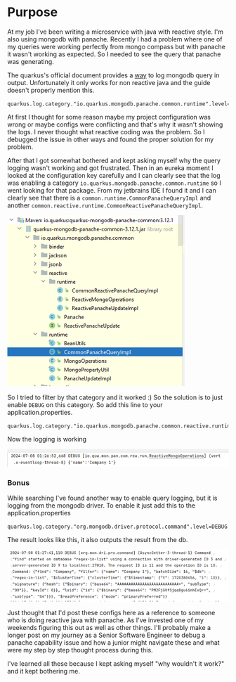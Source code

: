 # Purpose
At my job I've been writing a microservice with java with reactive style. I'm also using mongodb with panache. Recently I had a problem where one of my queries were working perfectly from mongo compass but with panache it wasn't working as expected. So I needed to see the query that panache was generating.

The quarkus's official document provides a [way](https://quarkus.io/guides/mongodb-panache#query-debugging) to log mongodb query in output. Unfortunately it only works for non reactive java and the guide doesn't properly mention this.

```
quarkus.log.category."io.quarkus.mongodb.panache.common.runtime".level=DEBUG
```

At first I thought for some reason maybe my project configuration was wrong or maybe configs were conflicting and that's why it wasn't showing the logs. I never thought what reactive coding was the problem. So I debugged the issue in other ways and found the proper solution for my problem.

After that I got somewhat bothered and kept asking myself why the query logging wasn't working and got frustrated. Then in an eureka moment I looked at the configuration key carefully and I can clearly see that the log was enabling a category `io.quarkus.mongodb.panache.common.runtime` so I went looking for that package. From my jetbrains IDE I found it and I can clearly see that there is a `common.runtime.CommonPanacheQueryImpl` and another `common.reactive.runtime.CommonReactivePanacheQueryImpl`.

![Folder structure of the package](images/01.png)

So I tried to filter by that category and it worked :) 
So the solution is to just enable `DEBUG` on this category. So add this line to your application.properties.
```
quarkus.log.category."io.quarkus.mongodb.panache.common.reactive.runtime".level=DEBUG
```

Now the logging is working

![Query logging working](images/02.png)

### Bonus
While searching I've found another way to enable query logging, but it is logging from the mongodb driver. To enable it just add this to the application.properties
```
quarkus.log.category."org.mongodb.driver.protocol.command".level=DEBUG
```
The result looks like this, it also outputs the result from the db.

![MongoDB driver logging](images/03.png)

Just thought that I'd post these configs here as a reference to someone who is doing reactive java with panache. As I've invested one of my weekends figuring this out as well as other things. I'll probably make a longer post on my journey as a Senior Software Engineer to debug a panache capability issue and how a junior might navigate these and what were my step by step thought process during this.

I've learned all these because I kept asking myself "why wouldn't it work?" and it kept bothering me.
